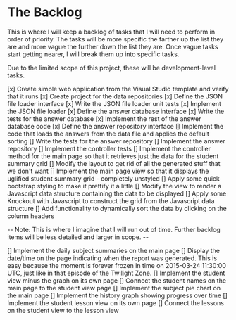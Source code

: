 # The Backlog

This is where I will keep a backlog of tasks that I will need to perform in order of priority. The tasks will be more specific the farther up the list they are and more vague the further down the list they are. Once vague tasks start getting nearer, I will break them up into specific tasks.

Due to the limited scope of this project, these will be development-level tasks.

[x] Create simple web application from the Visual Studio template and verify that it runs
[x] Create project for the data repositories
[x] Define the JSON file loader interface
[x] Write the JSON file loader unit tests
[x] Implement the JSON file loader
[x] Define the answer database interface
[x] Write the tests for the answer database
[x] Implement the rest of the answer database code
[x] Define the answer repository interface
[] Implement the code that loads the answers from the data file and applies the default sorting
[] Write the tests for the answer repository
[] Implement the answer repository
[] Implement the controller tests
[] Implement the controller method for the main page so that it retrieves just the data for the student summary grid
[] Modify the layout to get rid of all the generated stuff that we don't want
[] Implement the main page view so that it displays the uglified student summary grid - completely unstyled
[] Apply some quick bootstrap styling to make it prettify it a little
[] Modify the view to render a Javascript data structure containing the data to be displayed
[] Apply some Knockout with Javascript to construct the grid from the Javascript data structure
[] Add functionality to dynamically sort the data by clicking on the column headers

-- Note: This is where I imagine that I will run out of time. Further backlog items will be less detailed and larger in scope. --

[] Implement the daily subject summaries on the main page
[] Display the date/time on the page indicating when the report was generated. This is easy because the moment is forever frozen in time on 2015-03-24 11:30:00 UTC, just like in that episode of the Twilight Zone.
[] Implement the student view minus the graph on its own page
[] Connect the student names on the main page to the student view page
[] Implement the subject pie chart on the main page
[] Implement the history graph showing progress over time
[] Implement the student lesson view on its own page
[] Connect the lessons on the student view to the lesson view
